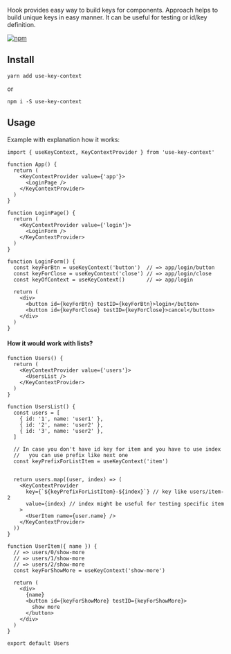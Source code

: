 
Hook provides easy way to build keys for components. 
Approach helps to build unique keys in easy manner.
It can be useful for testing or id/key definition.

[![npm](https://img.shields.io/npm/v/use-key-context)](https://www.npmjs.com/package/use-key-context)

## Install

``yarn add use-key-context``

or 

```npm i -S use-key-context```

## Usage

Example with explanation how it works:

```tsx
import { useKeyContext, KeyContextProvider } from 'use-key-context'

function App() {
  return (
    <KeyContextProvider value={'app'}>
      <LoginPage />
    </KeyContextProvider>
  )
}

function LoginPage() {
  return (
    <KeyContextProvider value={'login'}>
      <LoginForm />
    </KeyContextProvider>
  ) 
}

function LoginForm() {
  const keyForBtn = useKeyContext('button')  // => app/login/button
  const keyForClose = useKeyContext('close') // => app/login/close
  const keyOfContext = useKeyContext()       // => app/login
  
  return (
    <div>
      <button id={keyForBtn} testID={keyForBtn}>login</button>
      <button id={keyForClose} testID={keyForClose}>cancel</button>
    </div>
  )
}
```


#### How it would work with lists?

```tsx
function Users() {
  return (
    <KeyContextProvider value={'users'}>
      <UsersList />
    </KeyContextProvider>
  )
}

function UsersList() {
  const users = [
    { id: '1', name: 'user1' },
    { id: '2', name: 'user2' },
    { id: '3', name: 'user2' },
  ]

  // In case you don't have id key for item and you have to use index
  //   you can use prefix like next one
  const keyPrefixForListItem = useKeyContext('item')


  return users.map((user, index) => (
    <KeyContextProvider
      key={`${keyPrefixForListItem}-${index}`} // key like users/item-2
      value={index} // index might be useful for testing specific item
    >
      <UserItem name={user.name} />
    </KeyContextProvider>
  ))
}

function UserItem({ name }) {
  // => users/0/show-more
  // => users/1/show-more
  // => users/2/show-more
  const keyForShowMore = useKeyContext('show-more') 

  return (
    <div>
      {name}
      <button id={keyForShowMore} testID={keyForShowMore}>
        show more
      </button>
    </div>
  )
}

export default Users
```


